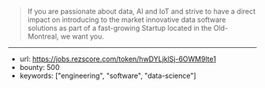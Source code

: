 >If you are passionate about data, AI and IoT and strive to have a direct impact on introducing to the market innovative data software solutions as part of a fast-growing Startup located in the Old-Montreal, we want you.
------
- url: https://jobs.rezscore.com/token/hwDYLjklSj-6OWM9lte1
- bounty: 500
- keywords: ["engineering", "software", "data-science"]
